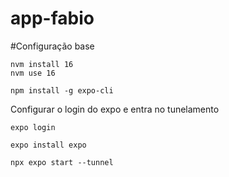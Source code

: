# app-fabio
#Configuração base

```
nvm install 16
nvm use 16
``` 

```
npm install -g expo-cli
```

Configurar o login do expo e entra no tunelamento
```
expo login

expo install expo

npx expo start --tunnel
```
